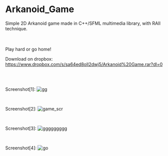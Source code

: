 # Arkanoid_Game
Simple 2D Arkanoid game made in C++/SFML multimedia library, with RAII technique.<br />
<br /><br />

Play hard or go home!

Download on dropbox:<br />
https://www.dropbox.com/s/sa64ed8oll2dwj5/Arkanoid%20Game.rar?dl=0

<br /><br />

Screenshot[1]:
![gg](https://user-images.githubusercontent.com/38703432/61177560-0a408e80-a5d9-11e9-8b50-15bdef444a29.png)

<br />

Screenshot[2]:
![game_scr](https://user-images.githubusercontent.com/38703432/41813210-8f917ae0-7731-11e8-9c44-8815d7b80eb0.png)

<br />

Screenshot[3]:
![ggggggggg](https://user-images.githubusercontent.com/38703432/61177605-fd706a80-a5d9-11e9-90f8-cc0a743889f4.png)

<br />

Screenshot[4]:
![go](https://user-images.githubusercontent.com/38703432/61177602-f8132000-a5d9-11e9-98ac-dbd919af08b2.png)
